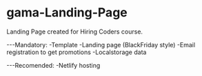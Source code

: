 # gama-Landing-Page
Landing Page created for Hiring Coders course.

---Mandatory:
-Template
-Landing page (BlackFriday style)
-Email registration to get promotions
-Localstorage data

---Recomended:
-Netlify hosting
